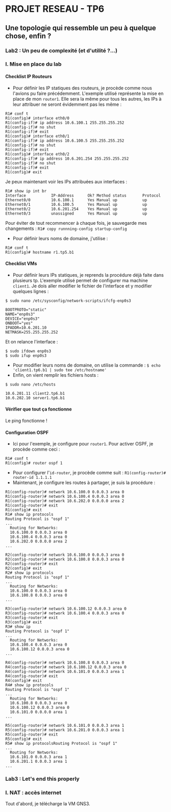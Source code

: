 # PROJET RESEAU - TP6
## Une topologie qui ressemble un peu à quelque chose, enfin ?
### Lab2 : Un peu de complexité (et d'utilité ?...)
### I. Mise en place du lab
#### Checklist IP Routeurs
* Pour définir les IP statiques des routeurs, je procède comme nous l'avions pu faire précédemment. L'exemple utilisé représente la mise en place de mon `router1`. Elle sera la même pour tous les autres, les IPs à leur attribuer ne seront évidemment pas les même :
```
R1# conf t
R1(config)# interface eth0/0
R1(config-if)# ip address 10.6.100.1 255.255.255.252
R1(config-if)# no shut
R1(config-if)# exit
R1(config)# interface eth0/1
R1(config-if)# ip address 10.6.100.5 255.255.255.252
R1(config-if)# no shut
R1(config-if)# exit
R1(config)# interface eth0/2
R1(config-if)# ip address 10.6.201.254 255.255.255.252
R1(config-if)# no shut
R1(config-if)# exit
R1(config)# exit
```
Je peux maintenant voir les IPs attribuées aux interfaces :
```
R1# show ip int br
Interface			IP-Address		Ok? Method status		Protocol
Ethernet0/0			10.6.100.1		Yes Manual up			up
Ethernet0/1			10.6.100.5		Yes Manual up			up
Ethernet0/2			10.6.201.254	Yes Manual up			up
Ethernet0/3			unassigned		Yes Manual up			up
```
Pour éviter de tout recommencer à chaque fois, je sauvegarde mes changements :
`R1# copy runnning-config startup-config`

* Pour définir leurs noms de domaine, j'utilise :
```
R1# conf t
R1(config)# hostname r1.tp5.b1
```
#### Checklist VMs
* Pour définir leurs IPs statiques, je reprends la procédure déjà faite dans plusieurs tp. L'exemple utilisé permet de configurer ma machine `client1`.
Je dois aller modifier le fichier de l'interface et y modifier quelques lignes :
```
$ sudo nano /etc/sysconfig/network-scripts/ifcfg-enp0s3

BOOTPROTO="static"
NAME="enp0s3"
DEVICE="enp0s3"
ONBOOT="yes"
IPADDR=10.6.201.10
NETMASK=255.255.255.252
```
Et on relance l'interface :
```
$ sudo ifdown enp0s3
$ sudo ifup enp0s3
```
* Pour modifier leurs noms de domaine, on utilise la commande : `$ echo 'client1.tp6.b1 | sudo tee /etc/hostname'`
* Enfin, on vient remplir les fichiers hosts :
```
$ sudo nano /etc/hosts

10.6.201.11 client2.tp6.b1
10.6.202.10 server1.tp6.b1
```
#### Vérifier que tout ça fonctionne
Le ping fonctionne !

#### Configuration OSPF
+ Ici pour l'exemple, je configure pour `router1`. Pour activer OSPF, je procède comme ceci :
```
R1# conf t
R1(config)# router ospf 1
```
+ Pour configurer l'`id-router`, je procède comme suit :
`R1(config-router)# router-id 1.1.1.1`
+ Maintenant, je configure les routes à partager, je suis la procédure :
```
R1(config-router)# network 10.6.100.0 0.0.0.3 area 0
R1(config-router)# network 10.6.100.4 0.0.0.3 area 0
R1(config-router)# network 10.6.202.0 0.0.0.0 area 2
R1(config-router)# exit
R1(config)# exit
R1# show ip protocols
Routing Protocol is "ospf 1"
...
  Routing for Networks:
  10.6.100.0 0.0.0.3 area 0
  10.6.100.4 0.0.0.3 area 0
  10.6.202.0 0.0.0.0 area 2
...
```
```
R2(config-router)# network 10.6.100.0 0.0.0.3 area 0
R2(config-router)# network 10.6.100.8 0.0.0.3 area 0
R2(config-router)# exit
R2(config)# exit
R2# show ip protocols
Routing Protocol is "ospf 1"
...
  Routing for Networks:
  10.6.100.0 0.0.0.3 area 0
  10.6.100.8 0.0.0.3 area 0
...
```
```
R3(config-router)# network 10.6.100.12 0.0.0.3 area 0
R3(config-router)# network 10.6.100.4 0.0.0.3 area 0
R3(config-router)# exit
R3(config)# exit
R3# show ip
Routing Protocol is "ospf 1"
...
  Routing for Networks:
  10.6.100.4 0.0.0.3 area 0
  10.6.100.12 0.0.0.3 area 0
...
```
```
R4(config-router)# network 10.6.100.8 0.0.0.3 area 0
R4(config-router)# network 10.6.100.12 0.0.0.3 area 0
R4(config-router)# network 10.6.101.0 0.0.0.3 area 1
R4(config-router)# exit
R4(config)# exit
R4# show ip protocols
Routing Protocol is "ospf 1"
...
  Routing for Networks:
  10.6.100.8 0.0.0.3 area 0
  10.6.100.12 0.0.0.3 area 0
  10.6.101.0 0.0.0.0 area 1
...
```
```
R5(config-router)# network 10.6.101.0 0.0.0.3 area 1
R5(config-router)# network 10.6.201.0 0.0.0.3 area 1
R5(config-router)# exit
R5(config)# exit
R5# show ip protocolsRouting Protocol is "ospf 1"
...
  Routing for Networks:
  10.6.101.0 0.0.0.3 area 1
  10.6.201.1 0.0.0.3 area 1
...
```

### Lab3 : Let's end this properly
### I. NAT : accès internet
Tout d'abord, je télécharge la VM GNS3.

